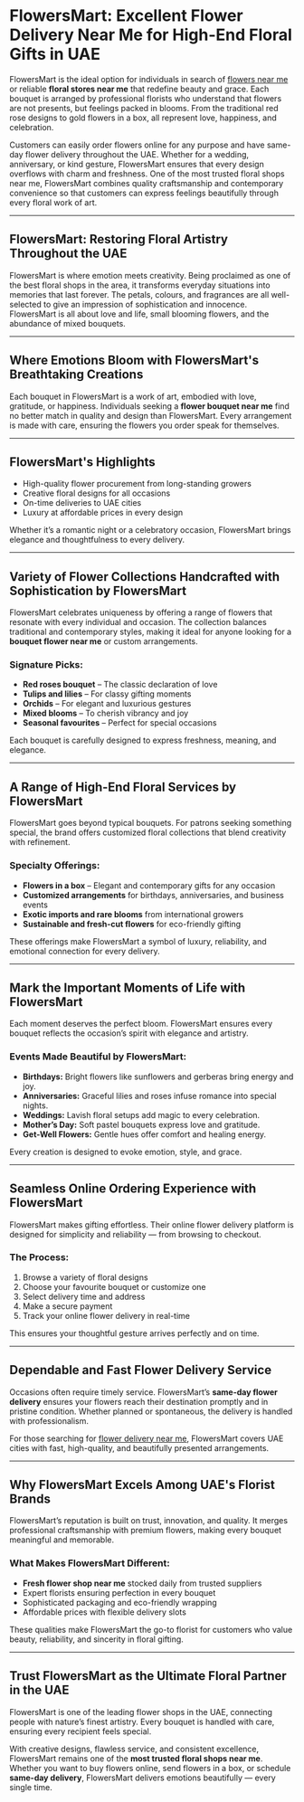 # FlowersMart: Excellent Flower Delivery Near Me for High-End Floral Gifts in UAE

FlowersMart is the ideal option for individuals in search of [flowers near me](https://flowersmart.ae/) or reliable **floral stores near me** that redefine beauty and grace. Each bouquet is arranged by professional florists who understand that flowers are not presents, but feelings packed in blooms. From the traditional red rose designs to gold flowers in a box, all represent love, happiness, and celebration.

Customers can easily order flowers online for any purpose and have same-day flower delivery throughout the UAE. Whether for a wedding, anniversary, or kind gesture, FlowersMart ensures that every design overflows with charm and freshness. One of the most trusted floral shops near me, FlowersMart combines quality craftsmanship and contemporary convenience so that customers can express feelings beautifully through every floral work of art.

---

## FlowersMart: Restoring Floral Artistry Throughout the UAE

FlowersMart is where emotion meets creativity. Being proclaimed as one of the best floral shops in the area, it transforms everyday situations into memories that last forever. The petals, colours, and fragrances are all well-selected to give an impression of sophistication and innocence. FlowersMart is all about love and life, small blooming flowers, and the abundance of mixed bouquets.

---

## Where Emotions Bloom with FlowersMart's Breathtaking Creations

Each bouquet in FlowersMart is a work of art, embodied with love, gratitude, or happiness. Individuals seeking a **flower bouquet near me** find no better match in quality and design than FlowersMart. Every arrangement is made with care, ensuring the flowers you order speak for themselves.

---

## FlowersMart's Highlights

- High-quality flower procurement from long-standing growers  
- Creative floral designs for all occasions  
- On-time deliveries to UAE cities  
- Luxury at affordable prices in every design  

Whether it’s a romantic night or a celebratory occasion, FlowersMart brings elegance and thoughtfulness to every delivery.

---

## Variety of Flower Collections Handcrafted with Sophistication by FlowersMart

FlowersMart celebrates uniqueness by offering a range of flowers that resonate with every individual and occasion. The collection balances traditional and contemporary styles, making it ideal for anyone looking for a **bouquet flower near me** or custom arrangements.

### Signature Picks:
- **Red roses bouquet** – The classic declaration of love  
- **Tulips and lilies** – For classy gifting moments  
- **Orchids** – For elegant and luxurious gestures  
- **Mixed blooms** – To cherish vibrancy and joy  
- **Seasonal favourites** – Perfect for special occasions  

Each bouquet is carefully designed to express freshness, meaning, and elegance.

---

## A Range of High-End Floral Services by FlowersMart

FlowersMart goes beyond typical bouquets. For patrons seeking something special, the brand offers customized floral collections that blend creativity with refinement.

### Specialty Offerings:
- **Flowers in a box** – Elegant and contemporary gifts for any occasion  
- **Customized arrangements** for birthdays, anniversaries, and business events  
- **Exotic imports and rare blooms** from international growers  
- **Sustainable and fresh-cut flowers** for eco-friendly gifting  

These offerings make FlowersMart a symbol of luxury, reliability, and emotional connection for every delivery.

---

## Mark the Important Moments of Life with FlowersMart

Each moment deserves the perfect bloom. FlowersMart ensures every bouquet reflects the occasion’s spirit with elegance and artistry.

### Events Made Beautiful by FlowersMart:
- **Birthdays:** Bright flowers like sunflowers and gerberas bring energy and joy.  
- **Anniversaries:** Graceful lilies and roses infuse romance into special nights.  
- **Weddings:** Lavish floral setups add magic to every celebration.  
- **Mother’s Day:** Soft pastel bouquets express love and gratitude.  
- **Get-Well Flowers:** Gentle hues offer comfort and healing energy.  

Every creation is designed to evoke emotion, style, and grace.

---

## Seamless Online Ordering Experience with FlowersMart

FlowersMart makes gifting effortless. Their online flower delivery platform is designed for simplicity and reliability — from browsing to checkout.

### The Process:
1. Browse a variety of floral designs  
2. Choose your favourite bouquet or customize one  
3. Select delivery time and address  
4. Make a secure payment  
5. Track your online flower delivery in real-time  

This ensures your thoughtful gesture arrives perfectly and on time.

---

## Dependable and Fast Flower Delivery Service

Occasions often require timely service. FlowersMart’s **same-day flower delivery** ensures your flowers reach their destination promptly and in pristine condition. Whether planned or spontaneous, the delivery is handled with professionalism.

For those searching for [flower delivery near me](https://flowersmart.ae/), FlowersMart covers UAE cities with fast, high-quality, and beautifully presented arrangements.

---

## Why FlowersMart Excels Among UAE's Florist Brands

FlowersMart’s reputation is built on trust, innovation, and quality. It merges professional craftsmanship with premium flowers, making every bouquet meaningful and memorable.

### What Makes FlowersMart Different:
- **Fresh flower shop near me** stocked daily from trusted suppliers  
- Expert florists ensuring perfection in every bouquet  
- Sophisticated packaging and eco-friendly wrapping  
- Affordable prices with flexible delivery slots  

These qualities make FlowersMart the go-to florist for customers who value beauty, reliability, and sincerity in floral gifting.

---

## Trust FlowersMart as the Ultimate Floral Partner in the UAE

FlowersMart is one of the leading flower shops in the UAE, connecting people with nature’s finest artistry. Every bouquet is handled with care, ensuring every recipient feels special.

With creative designs, flawless service, and consistent excellence, FlowersMart remains one of the **most trusted floral shops near me**. Whether you want to buy flowers online, send flowers in a box, or schedule **same-day delivery**, FlowersMart delivers emotions beautifully — every single time.

